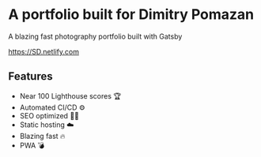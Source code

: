 # A portfolio built for Dimitry Pomazan

A blazing fast photography portfolio built with Gatsby

https://SD.netlify.com

## Features

- Near 100 Lighthouse scores 🏆
- Automated CI/CD ⚙️
- SEO optimized 🕵️‍♂️
- Static hosting ☁️
- Blazing fast 🔥
- PWA 💣